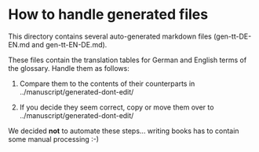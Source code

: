 # How to handle generated files

This directory contains several auto-generated markdown files
(gen-tt-DE-EN.md and gen-tt-EN-DE.md).

These files contain the translation tables for German and English terms
of the glossary. Handle them as follows:

1. Compare them to the contents of their counterparts in ../manuscript/generated-dont-edit/

2. If you decide they seem correct, copy or move them over to ../manuscript/generated-dont-edit/


We decided **not** to automate these steps... writing books has to contain some manual processing :-)

